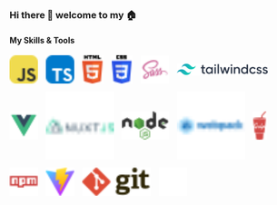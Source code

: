 ### Hi there 👋 welcome to my 🏠

#### My Skills & Tools
<section style="display: flex;align-items: center; gap:1em; flex-wrap: wrap">
<img src="./assets/svgs/javascript.svg" alt="javascript" height="50">
<img src="./assets/svgs/typescript.svg" alt="typescript" height="50">
<img src="./assets/svgs/html-5.svg" alt="html" height="50">
<img src="./assets/svgs/css-3.svg" alt="css" height="50">
<img src="./assets/svgs/file-type-sass.svg" alt="sass" height="50">
<img src="./assets/svgs/tailwindcss.svg" alt="tailwindcss" height="20">
<img src="./assets/svgs/file-type-vue.svg" alt="vue" height="50">
<img src="./assets/svgs/nuxtjs-wordmark.svg" alt="nuxt" width="120">
<img src="./assets/svgs/nodejs.svg" alt="nodejs" height="50">
<img src="./assets/svgs/webpack-wordmark.svg" alt="webpack" width="120">
<img src="./assets/svgs/gulp.svg" alt="gulp" height="50">
<img src="./assets/svgs/npm-wordmark.svg" alt="npm" height="50">
<img src="./assets/svgs/vitejs.svg" alt="vite" height="50">
<img src="./assets/svgs/git.svg" alt="git" height="50">
<img src="./assets/svgs/iconify1.svg" alt="iconify" height="50">
</section>


<!--
**zhengjynicolas/zhengjynicolas** is a ✨ _special_ ✨ repository because its `README.md` (this file) appears on your GitHub profile.

Here are some ideas to get you started:

- 🔭 I’m currently working on ...
- 🌱 I’m currently learning ...
- 👯 I’m looking to collaborate on ...
- 🤔 I’m looking for help with ...
- 💬 Ask me about ...
- 📫 How to reach me: ...
- 😄 Pronouns: ...
- ⚡ Fun fact: ...
-->
